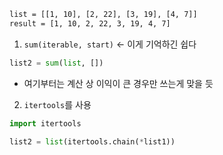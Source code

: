 ```txt
list = [[1, 10], [2, 22], [3, 19], [4, 7]]
result = [1, 10, 2, 22, 3, 19, 4, 7]
```

1. `sum(iterable, start)` <- 이게 기억하긴 쉽다
```python
list2 = sum(list, [])
```

- 여기부터는 계산 상 이익이 큰 경우만 쓰는게 맞을 듯
2. `itertools`를 사용
```python
import itertools

list2 = list(itertools.chain(*list1))
```
